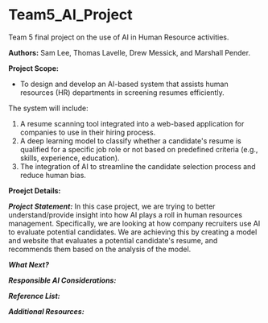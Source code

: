 # Team5_AI_Project

Team 5 final project on the use of AI in Human Resource activities. 

**Authors:** Sam Lee, Thomas Lavelle, Drew Messick, and Marshall Pender.  

**Project Scope:** 

- To design and develop an AI-based system that assists human resources (HR) departments in screening resumes efficiently. 

The system will include:

1. A resume scanning tool integrated into a web-based application for companies to use in their hiring process.
2. A deep learning model to classify whether a candidate's resume is qualified for a specific job role or not based on predefined criteria (e.g., skills, experience, education).
3. The integration of AI to streamline the candidate selection process and reduce human bias.

**Proejct Details:** 

***Project Statement:*** 
In this case project, we are trying to better understand/provide insight into how AI plays a roll in human resources management. Specifically, we are looking at how company recruiters use AI to evaluate potential candidates. We are achieving this by creating a model and website that evaluates a potential candidate's resume, and recommends them based on the analysis of the model. 

***What Next?***

***Responsible AI Considerations:***

***Reference List:***

***Additional Resources:***


